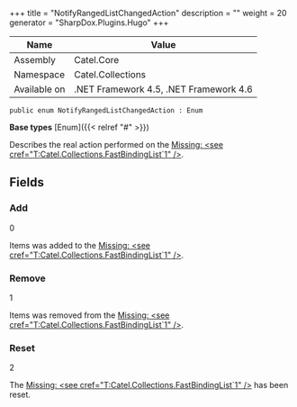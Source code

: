 

+++
title = "NotifyRangedListChangedAction" 
description = ""
weight = 20
generator = "SharpDox.Plugins.Hugo"
+++

Name|Value
---|---
Assembly|Catel.Core
Namespace|Catel.Collections
Available on|.NET Framework 4.5, .NET Framework 4.6

```
public enum NotifyRangedListChangedAction : Enum
```

**Base types**
[Enum]({{< relref "#" >}})

Describes the real action performed on the [Missing: &lt;see cref="T:Catel.Collections.FastBindingList`1" /&gt;](#).

## Fields

### Add

0

Items was added to the [Missing: &lt;see cref="T:Catel.Collections.FastBindingList`1" /&gt;](#).

### Remove

1

Items was removed from the [Missing: &lt;see cref="T:Catel.Collections.FastBindingList`1" /&gt;](#).

### Reset

2

The [Missing: &lt;see cref="T:Catel.Collections.FastBindingList`1" /&gt;](#) has been reset.

